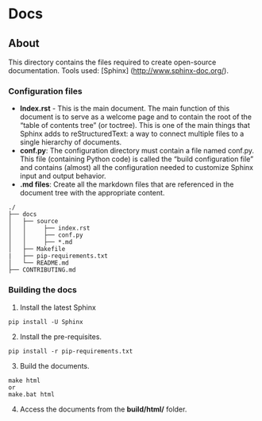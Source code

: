 # Docs
## About
This directory contains the files required to create open-source documentation.
Tools used: [Sphinx] (http://www.sphinx-doc.org/).
### Configuration files
* **Index.rst** - This is the main document. The main function of this document is to serve as a welcome page and to contain the root of the “table of contents tree” (or toctree). This is one of the main things that Sphinx adds to reStructuredText: a way to connect multiple files to a single hierarchy of documents.
* **conf.py**: The configuration directory must contain a file named conf.py. This file (containing Python code) is called the “build configuration file” and contains (almost) all the configuration needed to customize Sphinx input and output behavior.
* **.md files**: Create all the markdown files that are referenced in the document tree with the appropriate content.

```
./
├── docs
│   ├── source
│   │     ├── index.rst
│   │     ├── conf.py
│   │     ├── *.md
│   ├── Makefile
|   ├── pip-requirements.txt
│   └── README.md
├── CONTRIBUTING.md
```

### Building the docs
1. Install the latest Sphinx
```
pip install -U Sphinx
```
2. Install the pre-requisites.
```
pip install -r pip-requirements.txt
```
3. Build the documents.
```
make html
or
make.bat html
```
4. Access the documents from the **build/html/** folder.
